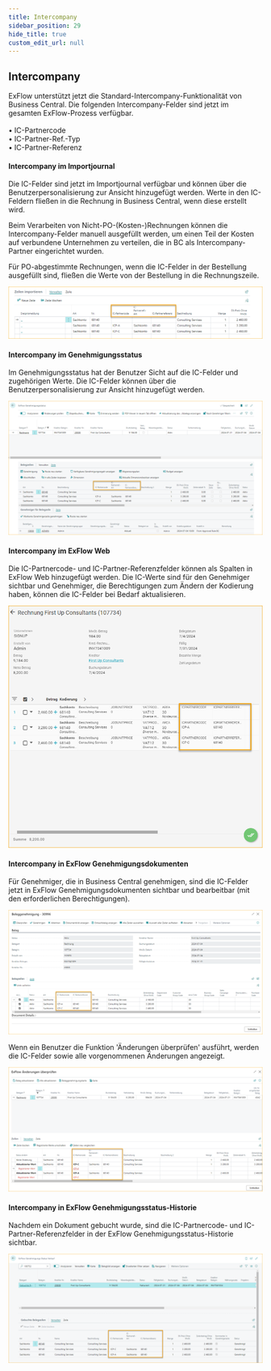 ```yaml
---
title: Intercompany
sidebar_position: 29
hide_title: true
custom_edit_url: null
---
```

## Intercompany

ExFlow unterstützt jetzt die Standard-Intercompany-Funktionalität von Business Central. Die folgenden Intercompany-Felder sind jetzt im gesamten ExFlow-Prozess verfügbar.<br/><br/>
•	IC-Partnercode<br/>
•	IC-Partner-Ref.-Typ<br/>
•	IC-Partner-Referenz<br/>

#### Intercompany im Importjournal
Die IC-Felder sind jetzt im Importjournal verfügbar und können über die Benutzerpersonalisierung zur Ansicht hinzugefügt werden. Werte in den IC-Feldern fließen in die Rechnung in Business Central, wenn diese erstellt wird.

Beim Verarbeiten von Nicht-PO-(Kosten-)Rechnungen können die Intercompany-Felder manuell ausgefüllt werden, um einen Teil der Kosten auf verbundene Unternehmen zu verteilen, die in BC als Intercompany-Partner eingerichtet wurden.

Für PO-abgestimmte Rechnungen, wenn die IC-Felder in der Bestellung ausgefüllt sind, fließen die Werte von der Bestellung in die Rechnungszeile.

![ExFlow Import Journal](../../images/intercompany-import-journal-001.png)

#### Intercompany im Genehmigungsstatus
Im Genehmigungsstatus hat der Benutzer Sicht auf die IC-Felder und zugehörigen Werte. Die IC-Felder können über die Benutzerpersonalisierung zur Ansicht hinzugefügt werden.

![ExFlow Approval Status](../../images/intercompany-approval-status-001.png)

#### Intercompany im ExFlow Web
Die IC-Partnercode- und IC-Partner-Referenzfelder können als Spalten in ExFlow Web hinzugefügt werden. Die IC-Werte sind für den Genehmiger sichtbar und Genehmiger, die Berechtigungen zum Ändern der Kodierung haben, können die IC-Felder bei Bedarf aktualisieren.

![ExFlow Web](../../images/intercompany-web-001.png)

#### Intercompany in ExFlow Genehmigungsdokumenten
Für Genehmiger, die in Business Central genehmigen, sind die IC-Felder jetzt in ExFlow Genehmigungsdokumenten sichtbar und bearbeitbar (mit den erforderlichen Berechtigungen).

![Approval Document](../../images/intercompany-document-approval-001.png) 

Wenn ein Benutzer die Funktion 'Änderungen überprüfen' ausführt, werden die IC-Felder sowie alle vorgenommenen Änderungen angezeigt.

![ExFlow Approval Status](../../images/intercompany-approval-status-verify-002.png) 

#### Intercompany in ExFlow Genehmigungsstatus-Historie
Nachdem ein Dokument gebucht wurde, sind die IC-Partnercode- und IC-Partner-Referenzfelder in der ExFlow Genehmigungsstatus-Historie sichtbar.

![ExFlow Approval Status History](../../images/intercompany-approval-status-history-003.png)